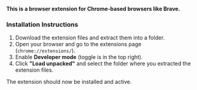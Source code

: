 **This is a browser extension for Chrome-based browsers like Brave.**

### Installation Instructions

1. Download the extension files and extract them into a folder.  
2. Open your browser and go to the extensions page (`chrome://extensions/`).  
3. Enable **Developer mode** (toggle is in the top right).  
4. Click **"Load unpacked"** and select the folder where you extracted the extension files.  

The extension should now be installed and active.

